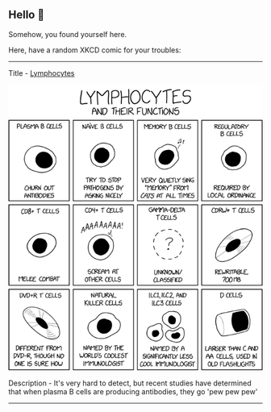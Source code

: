 ## Hello 👀

Somehow, you found yourself here.

Here, have a random XKCD comic for your troubles:

-----------------------------------

Title - [Lymphocytes](https://xkcd.com/2749)

![Lymphocytes](./random_comic.png)

Description - It's very hard to detect, but recent studies have determined that when plasma B cells are producing antibodies, they go 'pew pew pew'

-----------------------------------